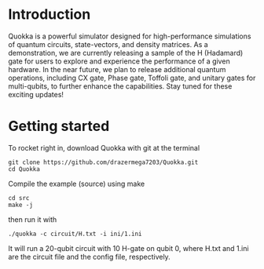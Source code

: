 # Introduction
Quokka is a powerful simulator designed for high-performance simulations of quantum circuits, state-vectors, and density matrices.
As a demonstration, we are currently releasing a sample of the H (Hadamard) gate for users to explore and experience the performance of a given hardware.
In the near future, we plan to release additional quantum operations, including CX gate, Phase gate, Toffoli gate, and unitary gates for multi-qubits, to further enhance the capabilities. Stay tuned for these exciting updates!
# Getting started
To rocket right in, download Quokka with git at the terminal
```
git clone https://github.com/drazermega7203/Quokka.git
cd Quokka
```

Compile the example (source) using make
```
cd src
make -j
```

then run it with
```
./quokka -c circuit/H.txt -i ini/1.ini
```
It will run a 20-qubit circuit with 10 H-gate on qubit 0, where H.txt and 1.ini are the circuit file and the config file, respectively.
